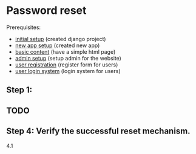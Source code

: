 # Password reset

Prerequisites: 

- [initial setup](../../initial_setup/) (created django project)
- [new app setup](../new_app_setup/) (created new app)
- [basic content](../basic_content/) (have a simple html page)
- [admin setup](../admin_setup/) (setup admin for the website)
- [user registration](../user_registration/) (register form for users)
- [user login system](../user_login_system/) (login system for users)


## Step 1: 

## TODO

## Step 4: Verify the successful reset mechanism.

4.1